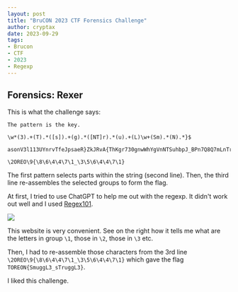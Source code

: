 ```yaml
---
layout: post
title: "BruCON 2023 CTF Forensics Challenge"
author: cryptax
date: 2023-09-29
tags:
- Brucon
- CTF
- 2023
- Regexp
---
```


## Forensics: Rexer

This is what the challenge says:

```
The pattern is the key.

\w*(3).+(T).*([s]).+(g).*([NT]r).*(u).+(L)\w+(Sm).*(N).*}$

asonV3l113UYnrvTfeJpsaeR}ZkJRvA{ThKgr730gnwWhYgVnNTSuhbpJ_BPn7Q8Q7mLnTrc_S3_p3zpFV8Fmm0hrUbvt_24upiqAt7ugXuhbpJ_BPn7Q8Q7mLq8qsSml4Sl4xmw1ON}

\2OREO\9{\8\6\4\4\7\1_\3\5\6\4\4\7\1}
```

The first pattern selects parts within the string (second line). Then, the third line re-assembles the selected groups to form the flag.

At first, I tried to use ChatGPT to help me out with the regexp. It didn't work out well and I used [Regex101](https://regex101.com).

![](/images/brucon2023_rexer.png)

This website is very convenient. See on the right how it tells me what are the letters in group `\1`, those in `\2`, those in `\3` etc.

Then, I had to re-assemble those characters from the 3rd line `\2OREO\9{\8\6\4\4\7\1_\3\5\6\4\4\7\1}` which gave the flag `TOREON{SmuggL3_sTruggL3}`.

I liked this challenge.

